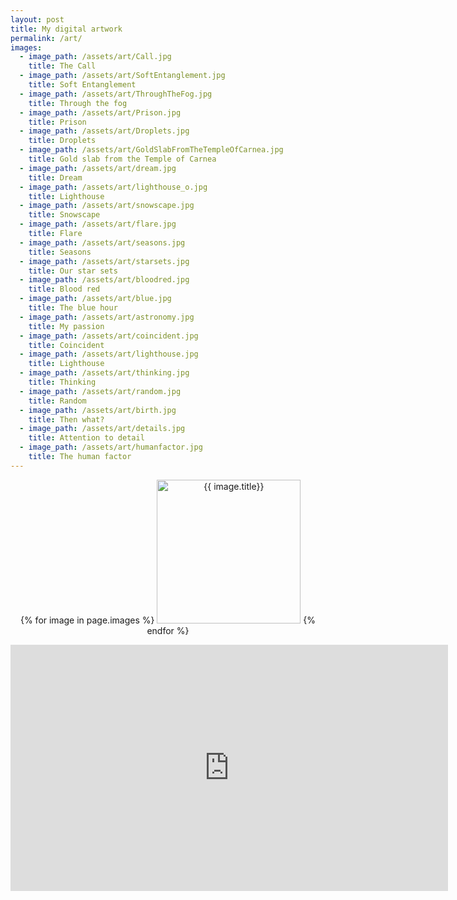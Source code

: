 ```yaml
---
layout: post
title: My digital artwork
permalink: /art/
images:
  - image_path: /assets/art/Call.jpg
    title: The Call
  - image_path: /assets/art/SoftEntanglement.jpg
    title: Soft Entanglement
  - image_path: /assets/art/ThroughTheFog.jpg
    title: Through the fog
  - image_path: /assets/art/Prison.jpg
    title: Prison
  - image_path: /assets/art/Droplets.jpg
    title: Droplets
  - image_path: /assets/art/GoldSlabFromTheTempleOfCarnea.jpg
    title: Gold slab from the Temple of Carnea
  - image_path: /assets/art/dream.jpg
    title: Dream
  - image_path: /assets/art/lighthouse_o.jpg
    title: Lighthouse
  - image_path: /assets/art/snowscape.jpg
    title: Snowscape
  - image_path: /assets/art/flare.jpg
    title: Flare
  - image_path: /assets/art/seasons.jpg
    title: Seasons
  - image_path: /assets/art/starsets.jpg
    title: Our star sets
  - image_path: /assets/art/bloodred.jpg
    title: Blood red
  - image_path: /assets/art/blue.jpg
    title: The blue hour
  - image_path: /assets/art/astronomy.jpg
    title: My passion
  - image_path: /assets/art/coincident.jpg
    title: Coincident
  - image_path: /assets/art/lighthouse.jpg
    title: Lighthouse
  - image_path: /assets/art/thinking.jpg
    title: Thinking
  - image_path: /assets/art/random.jpg
    title: Random
  - image_path: /assets/art/birth.jpg
    title: Then what?
  - image_path: /assets/art/details.jpg
    title: Attention to detail
  - image_path: /assets/art/humanfactor.jpg
    title: The human factor
---
```

<p align="center">
{% for image in page.images %}
<a href="{{ image.image_path }}" target="_blank"><img src="{{ image.image_path }}" alt="{{ image.title}}" width="230" /></a>
{% endfor %}
</p>
<center><iframe width="700" height="394" src="https://www.youtube.com/embed/SmC8ekwl6Gw" frameborder="0" allow="accelerometer; autoplay; encrypted-media; gyroscope; picture-in-picture" allowfullscreen></iframe> </center>
